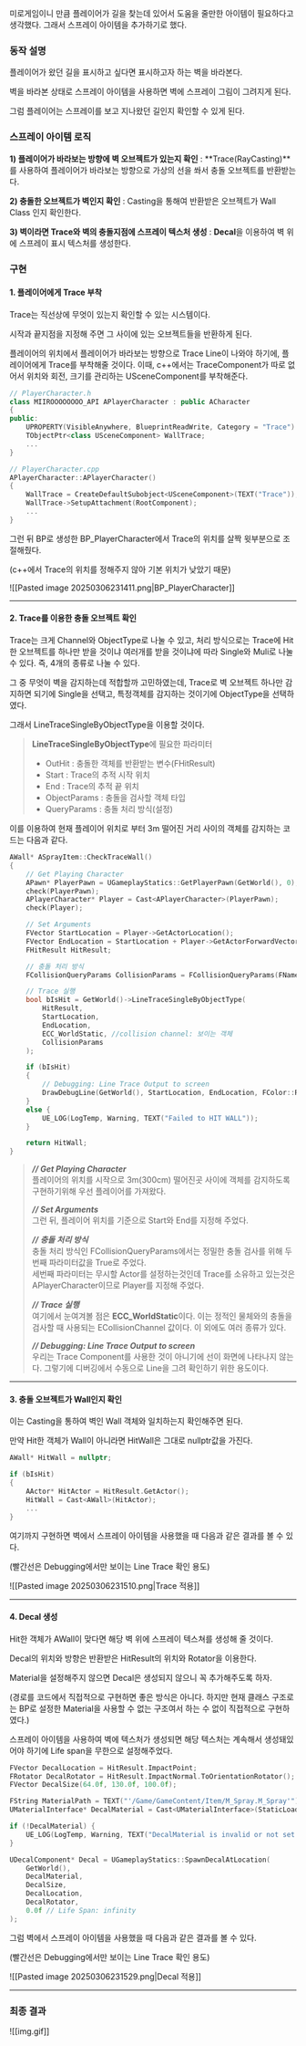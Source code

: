 미로게임이니 만큼 플레이어가 길을 찾는데 있어서 도움을 줄만한 아이템이 필요하다고 생각했다. 그래서 스프레이 아이템을 추가하기로 했다.

### 동작 설명

플레이어가 왔던 길을 표시하고 싶다면 표시하고자 하는 벽을 바라본다.

벽을 바라본 상태로 스프레이 아이템을 사용하면 벽에 스프레이 그림이 그려지게 된다.

그럼 플레이어는 스프레이를 보고 지나왔던 길인지 확인할 수 있게 된다.  
  

### 스프레이 아이템 로직

**1) 플레이어가 바라보는 방향에 벽 오브젝트가 있는지 확인**
: **Trace(RayCasting)**를 사용하여 플레이어가 바라보는 방향으로 가상의 선을 쏴서 충돌 오브젝트를 반환받는다.

**2) 충돌한 오브젝트가 벽인지 확인**
: Casting을 통해여 반환받은 오브젝트가 Wall Class 인지 확인한다.

**3) 벽이라면 Trace와 벽의 충돌지점에 스프레이 텍스처 생성**
: **Decal**을 이용하여 벽 위에 스프레이 표시 텍스처를 생성한다.

### 구현

#### 1. 플레이어에게 Trace 부착

Trace는 직선상에 무엇이 있는지 확인할 수 있는 시스템이다.

시작과 끝지점을 지정해 주면 그 사이에 있는 오브젝트들을 반환하게 된다.

플레이어의 위치에서 플레이어가 바라보는 방향으로 Trace Line이 나와야 하기에, 플레이어에게 Trace를 부착해줄 것이다. 이때, c++에서는 TraceComponent가 따로 없어서 위치와 회전, 크기를 관리하는 USceneComponent를 부착해준다.

```cpp
// PlayerCharacter.h
class MIIROOOOOOOO_API APlayerCharacter : public ACharacter
{
public:
	UPROPERTY(VisibleAnywhere, BlueprintReadWrite, Category = "Trace")
	TObjectPtr<class USceneComponent> WallTrace;
	...
}

// PlayerCharacter.cpp
APlayerCharacter::APlayerCharacter()
{
	WallTrace = CreateDefaultSubobject<USceneComponent>(TEXT("Trace"));
	WallTrace->SetupAttachment(RootComponent);
   	...
}
```

그런 뒤 BP로 생성한 BP_PlayerCharacter에서 Trace의 위치를 살짝 윗부분으로 조절해줬다.

(c++에서 Trace의 위치를 정해주지 않아 기본 위치가 낮았기 때문)

![[Pasted image 20250306231411.png|BP_PlayerCharacter]]



---

#### 2. Trace를 이용한 충돌 오브젝트 확인

Trace는 크게 Channel와 ObjectType로 나눌 수 있고, 처리 방식으로는 Trace에 Hit한 오브젝트를 하나만 받을 것이냐 여러개를 받을 것이냐에 따라 Single와 Muli로 나눌 수 있다. 즉, 4개의 종류로 나눌 수 있다.

그 중 무엇이 벽을 감지하는데 적합할까 고민하였는데, Trace로 벽 오브젝트 하나만 감지하면 되기에 Single을 선택고, 특정객체를 감지하는 것이기에 ObjectType을 선택하였다.

그래서 LineTraceSingleByObjectType을 이용할 것이다.

> **LineTraceSingleByObjectType**에 필요한 파라미터  
> - OutHit : 충돌한 객체를 반환받는 변수(FHitResult)  
> - Start : Trace의 추적 시작 위치  
> - End : Trace의 추적 끝 위치  
> - ObjectParams : 충돌을 검사할 객체 타입  
> - QueryParams : 충돌 처리 방식(설정)

이를 이용하여 현재 플레이어 위치로 부터 3m 떨어진 거리 사이의 객체를 감지하는 코드는 다음과 같다.

```cpp
AWall* ASprayItem::CheckTraceWall()
{
	// Get Playing Character
	APawn* PlayerPawn = UGameplayStatics::GetPlayerPawn(GetWorld(), 0);
	check(PlayerPawn);
	APlayerCharacter* Player = Cast<APlayerCharacter>(PlayerPawn);
	check(Player);

	// Set Arguments
	FVector StartLocation = Player->GetActorLocation();
	FVector EndLocation = StartLocation + Player->GetActorForwardVector() * 300.0f;
	FHitResult HitResult;

	// 충돌 처리 방식
	FCollisionQueryParams CollisionParams = FCollisionQueryParams(FName(TEXT("LineTrace")), true, Player);

	// Trace 실행
	bool bIsHit = GetWorld()->LineTraceSingleByObjectType(
		HitResult,
		StartLocation,
		EndLocation,
		ECC_WorldStatic, //collision channel: 보이는 객체
		CollisionParams
	);

	if (bIsHit)
	{
		// Debugging: Line Trace Output to screen
		DrawDebugLine(GetWorld(), StartLocation, EndLocation, FColor::Red, false, 2.0f, 0, 1.0f);
	}
	else {
		UE_LOG(LogTemp, Warning, TEXT("Failed to HIT WALL"));
	}

	return HitWall;
}
```

> _**// Get Playing Character**_  
> 플레이어의 위치를 시작으로 3m(300cm) 떨어진곳 사이에 객체를 감지하도록 구현하기위해 우선 플레이어를 가져왔다.  
>   
> _**// Set Arguments**_  
> 그런 뒤, 플레이어 위치를 기준으로 Start와 End를 지정해 주었다.   
>   
> _**// 충돌 처리 방식**_  
> 충돌 처리 방식인 FCollisionQueryParams에서는 정밀한 충돌 검사를 위해 두번째 파라미터값을 True로 주었다.  
> 세번째 파라미터는 무시할 Actor를 설정하는것인데 Trace를 소유하고 있는것은 APlayerCharacter이므로 Player를 지정해 주었다.  
>   
> _**// Trace 실행**_  
> 여기에서 눈여겨볼 점은 **ECC_WorldStatic**이다. 이는 정적인 물체와의 충돌을 검사할 때 사용되는 ECollisionChannel 값이다. 이 외에도 여러 종류가 있다.   
>   
> _**// Debugging: Line Trace Output to screen**_  
> 우리는 Trace Component를 사용한 것이 아니기에 선이 화면에 나타나지 않는다. 그렇기에 디버깅에서 수동으로 Line을 그려 확인하기 위한 용도이다. 

---

#### 3. 충돌 오브젝트가 Wall인지 확인

이는 Casting을 통하여 벽인 Wall 객체와 일치하는지 확인해주면 된다.

만약 Hit한 객체가 Wall이 아니라면 HitWall은 그대로 nullptr값을 가진다.

```cpp
AWall* HitWall = nullptr;

if (bIsHit)
{
	AActor* HitActor = HitResult.GetActor();
	HitWall = Cast<AWall>(HitActor);
    ...
}
```

여기까지 구현하면 벽에서 스프레이 아이템을 사용했을 때 다음과 같은 결과를 볼 수 있다.

(빨간선은 Debugging에서만 보이는 Line Trace 확인 용도)

![[Pasted image 20250306231510.png|Trace 적용]]



---

#### 4. Decal 생성

Hit한 객체가 AWall이 맞다면 해당 벽 위에 스프레이 텍스쳐를 생성해 줄 것이다.

Decal의 위치와 방향은 반환받은 HitResult의 위치와 Rotator을 이용한다.

Material을 설정해주지 않으면 Decal은 생성되지 않으니 꼭 추가해주도록 하자.

(경로를 코드에서 직접적으로 구현하면 좋은 방식은 아니다. 하지만 현재 클래스 구조로는 BP로 설정한 Material을 사용할 수 없는 구조여서 하는 수 없이 직접적으로 구현하였다.)

스프레이 아이템을 사용하여 벽에 텍스처가 생성되면 해당 텍스처는 계속해서 생성돼있어야 하기에 Life span을 무한으로 설정해주었다.

```cpp
FVector DecalLocation = HitResult.ImpactPoint;
FRotator DecalRotator = HitResult.ImpactNormal.ToOrientationRotator();
FVector DecalSize(64.0f, 130.0f, 100.0f);

FString MaterialPath = TEXT("'/Game/GameContent/Item/M_Spray.M_Spray'");
UMaterialInterface* DecalMaterial = Cast<UMaterialInterface>(StaticLoadObject(UMaterialInterface::StaticClass(), nullptr, *MaterialPath));

if (!DecalMaterial) {
	UE_LOG(LogTemp, Warning, TEXT("DecalMaterial is invalid or not set!"));
}

UDecalComponent* Decal = UGameplayStatics::SpawnDecalAtLocation(
	GetWorld(),
	DecalMaterial,
	DecalSize,
	DecalLocation,
	DecalRotator,
	0.0f // Life Span: infinity
);
```

그럼 벽에서 스프레이 아이템을 사용했을 때 다음과 같은 결과를 볼 수 있다.

(빨간선은 Debugging에서만 보이는 Line Trace 확인 용도)

![[Pasted image 20250306231529.png|Decal 적용]]

---

### 최종 결과

![[img.gif]]
